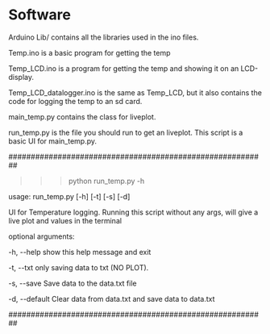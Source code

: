 # Software

Arduino Lib/ contains all the libraries used in the ino files.

Temp.ino is a basic program for getting the temp

Temp_LCD.ino is a program for getting the temp and showing it on an LCD-display.

Temp_LCD_datalogger.ino is the same as Temp_LCD, but it also contains the code for logging the temp to an sd card.

main_temp.py contains the class for liveplot. 

run_temp.py is the file you should run to get an liveplot.
This script is a basic UI for main_temp.py. 

##########################################################

>>> python run_temp.py -h

usage: run_temp.py [-h] [-t] [-s] [-d]

UI for Temperature logging. Running this script without any args, will give a
live plot and values in the terminal

optional arguments:

  -h, --help     show this help message and exit

  -t, --txt      only saving data to txt (NO PLOT).

  -s, --save     Save data to the data.txt file

  -d, --default  Clear data from data.txt and save data to data.txt


##########################################################
